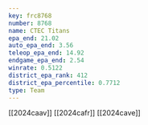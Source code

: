 ```yaml
---
key: frc8768
number: 8768
name: CTEC Titans
epa_end: 21.02
auto_epa_end: 3.56
teleop_epa_end: 14.92
endgame_epa_end: 2.54
winrate: 0.5122
district_epa_rank: 412
district_epa_percentile: 0.7712
type: Team
---
```

[[2024caav]]
[[2024cafr]]
[[2024cave]]
